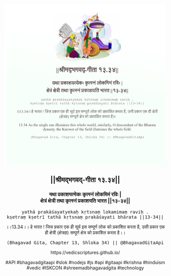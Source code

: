 <img src="../../asset/BG_13_34.png"/>
<center><h2>||श्रीमद्‍भगवद्‍-गीता १३.३४||</h2>
<h3>यथा प्रकाशयत्येकः कृत्स्नं लोकमिमं रविः |<br/>क्षेत्रं क्षेत्री तथा कृत्स्नं प्रकाशयति भारत ||१३-३४||</h3>
<pre>yathā prakāśayatyekaḥ kṛtsnaṃ lokamimaṃ raviḥ .<br/>kṣetraṃ kṣetrī tathā kṛtsnaṃ prakāśayati bhārata ||13-34||</pre>
<p>।।13.34।। हे भारत ! जिस प्रकार एक ही सूर्य इस सम्पूर्ण लोक को प्रकाशित करता है, उसी प्रकार एक ही क्षेत्री (क्षेत्रज्ञ) सम्पूर्ण क्षेत्र को प्रकाशित करता है।।</p>
<pre>(Bhagavad Gita, Chapter 13, Shloka 34) || @BhagavadGitaApi</pre><p>https://vedicscriptures.github.io/</p><p>#API #bhagavadgitaapi #slok #nodejs #js #api #gitaapi #krishna #hinduism #vedic #ISKCON #shreemadbhagavadgita #technology</p></center>